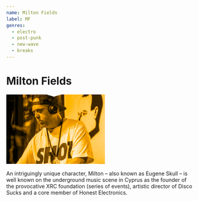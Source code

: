```yaml
---
name: Milton Fields
label: MF
genres:
  - electro
  - post-punk
  - new-wave
  - breaks
---
```


# Milton Fields

![](./assets/images/sample.png)

An intriguingly unique character, Milton – also known as Eugene Skull – is well known on the underground music scene in Cyprus as the founder of the provocative XRC foundation (series of events), artistic director of Disco Sucks and a core member of Honest Electronics. 
